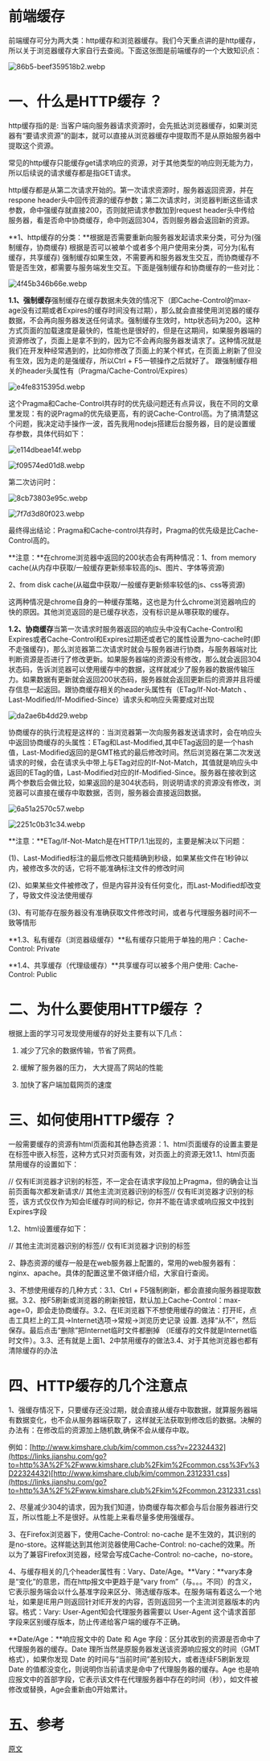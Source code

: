 
# 前端缓存

前端缓存可分为两大类：http缓存和浏览器缓存。我们今天重点讲的是http缓存，所以关于浏览器缓存大家自行去查阅。下面这张图是前端缓存的一个大致知识点：

![86b5-beef359518b2.webp](../images/beef359518b2.webp)

# 一、什么是HTTP缓存 ？

http缓存指的是: 当客户端向服务器请求资源时，会先抵达浏览器缓存，如果浏览器有“要请求资源”的副本，就可以直接从浏览器缓存中提取而不是从原始服务器中提取这个资源。

常见的http缓存只能缓存get请求响应的资源，对于其他类型的响应则无能为力，所以后续说的请求缓存都是指GET请求。

http缓存都是从第二次请求开始的。第一次请求资源时，服务器返回资源，并在respone header头中回传资源的缓存参数；第二次请求时，浏览器判断这些请求参数，命中强缓存就直接200，否则就把请求参数加到request header头中传给服务器，看是否命中协商缓存，命中则返回304，否则服务器会返回新的资源。

**1、http缓存的分类：**根据是否需要重新向服务器发起请求来分类，可分为(强制缓存，协商缓存) 根据是否可以被单个或者多个用户使用来分类，可分为(私有缓存，共享缓存) 强制缓存如果生效，不需要再和服务器发生交互，而协商缓存不管是否生效，都需要与服务端发生交互。下面是强制缓存和协商缓存的一些对比：

![4f45b346b66e.webp](../images/4f45b346b66e.webp)

**1.1、强制缓存**强制缓存在缓存数据未失效的情况下（即Cache-Control的max-age没有过期或者Expires的缓存时间没有过期），那么就会直接使用浏览器的缓存数据，不会再向服务器发送任何请求。强制缓存生效时，http状态码为200。这种方式页面的加载速度是最快的，性能也是很好的，但是在这期间，如果服务器端的资源修改了，页面上是拿不到的，因为它不会再向服务器发请求了。这种情况就是我们在开发种经常遇到的，比如你修改了页面上的某个样式，在页面上刷新了但没有生效，因为走的是强缓存，所以Ctrl + F5一顿操作之后就好了。 跟强制缓存相关的header头属性有（Pragma/Cache-Control/Expires）

![e4fe8315395d.webp](../images/e4fe8315395d.webp)

这个Pragma和Cache-Control共存时的优先级问题还有点异议，我在不同的文章里发现：有的说Pragma的优先级更高，有的说Cache-Control高。为了搞清楚这个问题，我决定动手操作一波，首先我用nodejs搭建后台服务器，目的是设置缓存参数，具体代码如下：

![e114dbeae14f.webp](../images/e114dbeae14f.webp)

![f09574ed01d8.webp](../images/f09574ed01d8.webp)

第二次访问时：

![8cb73803e95c.webp](../images/8cb73803e95c.webp)

![7f7d3d80f023.webp](../images/7f7d3d80f023.webp)

最终得出结论：Pragma和Cache-control共存时，Pragma的优先级是比Cache-Control高的。

**注意：**在chrome浏览器中返回的200状态会有两种情况：1、from memory cache(从内存中获取/一般缓存更新频率较高的js、图片、字体等资源)

2、from disk cache(从磁盘中获取/一般缓存更新频率较低的js、css等资源)

这两种情况是chrome自身的一种缓存策略，这也是为什么chrome浏览器响应的快的原因。其他浏览返回的是已缓存状态，没有标识是从哪获取的缓存。

**1.2、协商缓存**当第一次请求时服务器返回的响应头中没有Cache-Control和Expires或者Cache-Control和Expires过期还或者它的属性设置为no-cache时(即不走强缓存)，那么浏览器第二次请求时就会与服务器进行协商，与服务器端对比判断资源是否进行了修改更新。如果服务器端的资源没有修改，那么就会返回304状态码，告诉浏览器可以使用缓存中的数据，这样就减少了服务器的数据传输压力。如果数据有更新就会返回200状态码，服务器就会返回更新后的资源并且将缓存信息一起返回。跟协商缓存相关的header头属性有（ETag/If-Not-Match 、Last-Modified/If-Modified-Since）请求头和响应头需要成对出现

![da2ae6b4dd29.webp](../images/da2ae6b4dd29.webp)

协商缓存的执行流程是这样的：当浏览器第一次向服务器发送请求时，会在响应头中返回协商缓存的头属性：ETag和Last-Modified,其中ETag返回的是一个hash值，Last-Modified返回的是GMT格式的最后修改时间。然后浏览器在第二次发送请求的时候，会在请求头中带上与ETag对应的If-Not-Match，其值就是响应头中返回的ETag的值，Last-Modified对应的If-Modified-Since。服务器在接收到这两个参数后会做比较，如果返回的是304状态码，则说明请求的资源没有修改，浏览器可以直接在缓存中取数据，否则，服务器会直接返回数据。

![6a51a2570c57.webp](../images/6a51a2570c57.webp)

![2251c0b31c34.webp](../images/2251c0b31c34.webp)

**注意：**ETag/If-Not-Match是在HTTP/1.1出现的，主要是解决以下问题：

(1)、Last-Modified标注的最后修改只能精确到秒级，如果某些文件在1秒钟以内，被修改多次的话，它将不能准确标注文件的修改时间

(2)、如果某些文件被修改了，但是内容并没有任何变化，而Last-Modified却改变了，导致文件没法使用缓存

(3)、有可能存在服务器没有准确获取文件修改时间，或者与代理服务器时间不一致等情形

**1.3、私有缓存（浏览器级缓存）**私有缓存只能用于单独的用户：Cache-Control: Private

**1.4、共享缓存（代理级缓存）**共享缓存可以被多个用户使用: Cache-Control: Public

# 二、为什么要使用HTTP缓存 ？

根据上面的学习可发现使用缓存的好处主要有以下几点：

1. 减少了冗余的数据传输，节省了网费。

2. 缓解了服务器的压力， 大大提高了网站的性能

3. 加快了客户端加载网页的速度

# 三、如何使用HTTP缓存 ？

一般需要缓存的资源有html页面和其他静态资源：1、html页面缓存的设置主要是在标签中嵌入标签，这种方式只对页面有效，对页面上的资源无效1.1、html页面禁用缓存的设置如下：

<meta http-equiv="pragma" content="no-cache">// 仅有IE浏览器才识别的标签，不一定会在请求字段加上Pragma，但的确会让当前页面每次都发新请求<meta http-equiv="cache-control" content="no-cache">// 其他主流浏览器识别的标签<meta http-equiv="expires" content="0">// 仅有IE浏览器才识别的标签，该方式仅仅作为知会IE缓存时间的标记，你并不能在请求或响应报文中找到Expires字段

1.2、html设置缓存如下：

<meta http-equiv="Cache-Control" content="max-age=7200" />// 其他主流浏览器识别的标签<meta http-equiv="Expires" content="Mon, 20 Aug 2018 23:00:00 GMT" />// 仅有IE浏览器才识别的标签

2、静态资源的缓存一般是在web服务器上配置的，常用的web服务器有：nginx、apache。具体的配置这里不做详细介绍，大家自行查阅。

3、不想使用缓存的几种方式：3.1、Ctrl + F5强制刷新，都会直接向服务器提取数据。3.2、按F5刷新或浏览器的刷新按钮，默认加上Cache-Control：max-age=0，即会走协商缓存。3.2、在IE浏览器下不想使用缓存的做法：打开IE，点击工具栏上的工具->Internet选项->常规->浏览历史记录 设置. 选择“从不”，然后保存。最后点击“删除”把Internet临时文件都删掉 （IE缓存的文件就是Internet临时文件）。3.3、还有就是上面1、2中禁用缓存的做法3.4、对于其他浏览器也都有清除缓存的办法

# 四、HTTP缓存的几个注意点

1、强缓存情况下，只要缓存还没过期，就会直接从缓存中取数据，就算服务器端有数据变化，也不会从服务器端获取了，这样就无法获取到修改后的数据。决解的办法有：在修改后的资源加上随机数,确保不会从缓存中取。

例如：[http://www.kimshare.club/kim/common.css?v=22324432](https://links.jianshu.com/go?to=http%3A%2F%2Fwww.kimshare.club%2Fkim%2Fcommon.css%3Fv%3D22324432)[http://www.kimshare.club/kim/common.2312331.css](https://links.jianshu.com/go?to=http%3A%2F%2Fwww.kimshare.club%2Fkim%2Fcommon.2312331.css)

2、尽量减少304的请求，因为我们知道，协商缓存每次都会与后台服务器进行交互，所以性能上不是很好。从性能上来看尽量多使用强缓存。

3、在Firefox浏览器下，使用Cache-Control: no-cache 是不生效的，其识别的是no-store。这样能达到其他浏览器使用Cache-Control: no-cache的效果。所以为了兼容Firefox浏览器，经常会写成Cache-Control: no-cache，no-store。

4、与缓存相关的几个header属性有：Vary、Date/Age。**Vary：**vary本身是“变化”的意思，而在http报文中更趋于是“vary from”（与。。。不同）的含义，它表示服务端会以什么基准字段来区分、筛选缓存版本。在服务端有着这么一个地址，如果是IE用户则返回针对IE开发的内容，否则返回另一个主流浏览器版本的内容。格式：Vary: User-Agent知会代理服务器需要以 User-Agent 这个请求首部字段来区别缓存版本，防止传递给客户端的缓存不正确。

**Date/Age：**响应报文中的 Date 和 Age 字段：区分其收到的资源是否命中了代理服务器的缓存。Date 理所当然是原服务器发送该资源响应报文的时间（GMT格式），如果你发现 Date 的时间与“当前时间”差别较大，或者连续F5刷新发现 Date 的值都没变化，则说明你当前请求是命中了代理服务器的缓存。Age 也是响应报文中的首部字段，它表示该文件在代理服务器中存在的时间（秒），如文件被修改或替换，Age会重新由0开始累计。

# 五、参考

[原文](https://www.jianshu.com/p/227cee9c8d15)

